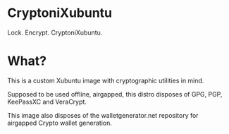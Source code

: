 # CryptoniXubuntu
Lock. Encrypt. CryptoniXubuntu.

# What?
This is a custom Xubuntu image with cryptographic utilities in mind.

Supposed to be used offline, airgapped, this distro disposes of GPG, PGP, KeePassXC and VeraCrypt.

This image also disposes of the walletgenerator.net repository for airgapped Crypto wallet generation.
